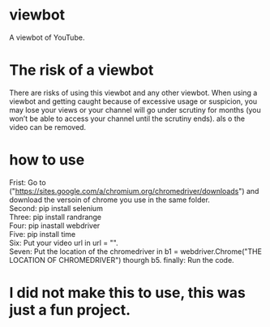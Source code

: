 # viewbot
A viewbot of YouTube.


# The risk of a viewbot
There are risks of using this viewbot and any other viewbot. When using a viewbot and getting caught because of excessive usage or suspicion, you may lose your views or your channel will go under scrutiny for months (you won’t be able to access your channel until the scrutiny ends). als o the video can be removed.


# how to use
Frist: Go to ("https://sites.google.com/a/chromium.org/chromedriver/downloads") and download the versoin of chrome you use in the same folder.           
Second: pip install selenium                                                                                      
Three: pip install randrange                                                                                                 
Four: pip inastall webdriver                                                                                                         
Five: pip install time                                                                                                               
Six:  Put your video url in url = "".                                                                                                                                               
Seven: Put the location of the chromedriver in b1 = webdriver.Chrome("THE LOCATION OF CHROMEDRIVER") thourgh b5.
finally: Run the code.


# I did not make this to use, this was just a fun project.
